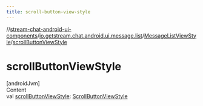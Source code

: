 ```yaml
---
title: scroll-button-view-style
---
```

//[stream-chat-android-ui-components](../../../index.md)/[io.getstream.chat.android.ui.message.list](../index.md)/[MessageListViewStyle](index.md)/[scrollButtonViewStyle](scrollButtonViewStyle.md)



# scrollButtonViewStyle  
[androidJvm]  
Content  
val [scrollButtonViewStyle](scrollButtonViewStyle.md): [ScrollButtonViewStyle](../ScrollButtonViewStyle/index.md)  



